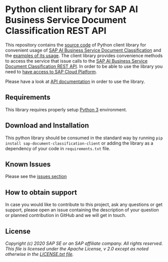 # Python client library for SAP AI Business Service Document Classification REST API

This repository contains the [source code](sap_document_classification_client) of Python client library for convenient usage of [SAP AI Business Service Document Classification](https://help.sap.com/viewer/product/DOCUMENT_CLASSIFICATION/SHIP/en-US) and the [examples of its usage](./examples). The client library provides convenience methods to access the service that issue calls to the [SAP AI Business Service Document Classification REST API](https://help.sap.com/viewer/ca60cd2ed44f4261a3ae500234c46f37/SHIP/en-US/c1045a561faf4ba0ae2b0e7713f5e6c4.html). In order to be able to use the library you need to [have access to SAP Cloud Platform](https://www.sap.com/products/cloud-platform/get-started.html). 

Please have a look at [API documentation](./API.md) in order to use the library.

## Requirements

This library requires properly setup [Python 3](https://www.python.org/downloads/) environment.

## Download and Installation

This python library should be consumed in the standard way by running `pip install sap-document-classification-client` or adding the library as a dependency of your code in `requirements.txt` file.

## Known Issues

Please see the [issues section](https://github.com/SAP/document-classification-client/issues)

## How to obtain support

In case you would like to contribute to this project, ask any questions or get support, please open an issue containing the description of your question or planned contribution in GitHub and we will get in touch.

## License

*Copyright (c) 2020 SAP SE or an SAP affiliate company. All rights reserved.
This file is licensed under the Apache License, v 2.0 except as noted otherwise in the [LICENSE.txt file](./LICENSE.txt).*
